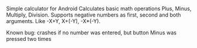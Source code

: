 Simple calculator for Android
Calculates basic math operations Plus, Minus, Multiply, Division. Supports negative numbers as first, second and both arguments. Like -X+Y, X+(-Y), -X*(-Y). 

Known bug: crashes if no number was entered, but button Minus was pressed two times